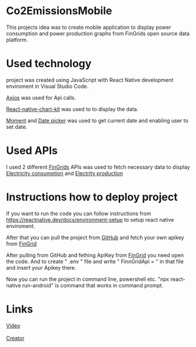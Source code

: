 # Co2EmissionsMobile
This projects idea was to create mobile application to display power consumption and power production graphs from FinGrids open source data platform.

# Used technology
project was created using JavaScript with React Native development enviroment in Visual Studio Code. 

[Axios](https://axios-http.com/docs/intro) was used for Api calls. 

[React-native-chart-kit](https://www.npmjs.com/package/react-native-chart-kit) was used to to display the data. 

[Moment](https://momentjs.com/) and [Date picker](https://www.npmjs.com/package/react-datepicker) was used to get current date and enabling user to set date.

# Used APIs
I used 2 different [FinGrids](https://data.fingrid.fi/open-data-forms/registration/) APIs was used to fetch necessary data to display
[Electricity consumption](https://data.fingrid.fi/en/dataset/suomessa-kulutetun-sahkon-paastokerroin-reaaliaikatieto) and [Electrity production](https://data.fingrid.fi/en/dataset/suomen-sahkontuotannon-paastokerroin-reaaliaikatieto)

# Instructions how to deploy project
If you want to run the code you can follow instructions from https://reactnative.dev/docs/environment-setup to setup react native enviroment.

After that you can pull the project from [GitHub](https://github.com/JoniSalonen/Co2EmissionsMobile)
and fetch your own apikey from [FinGrid](https://data.fingrid.fi/open-data-forms/registration/)

After pulling from GitHub and fething ApiKey from [FinGrid](https://data.fingrid.fi/open-data-forms/registration/) you need open the code. And to create " .env " file and write " FinnGridApi = " in that file and insert your Apikey there.

Now you can run the project in command line, powershell etc. 
"npx react-native run-android" is command that works in command prompt.

# Links
[Video]()   
<br>
[Creator](https://github.com/JoniSalonen)

